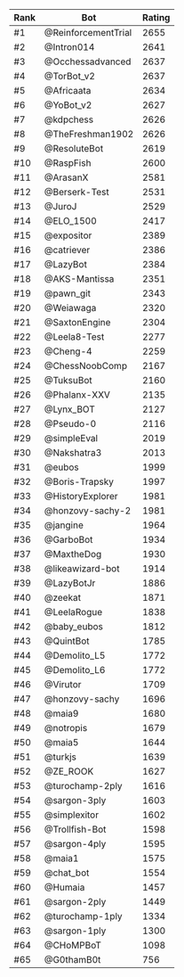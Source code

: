 Rank|Bot|Rating
---|---|---
#1|@ReinforcementTrial|2655
#2|@Intron014|2641
#3|@Occhessadvanced|2637
#4|@TorBot_v2|2637
#5|@Africaata|2634
#6|@YoBot_v2|2627
#7|@kdpchess|2626
#8|@TheFreshman1902|2626
#9|@ResoluteBot|2619
#10|@RaspFish|2600
#11|@ArasanX|2581
#12|@Berserk-Test|2531
#13|@JuroJ|2529
#14|@ELO_1500|2417
#15|@expositor|2389
#16|@catriever|2386
#17|@LazyBot|2384
#18|@AKS-Mantissa|2351
#19|@pawn_git|2343
#20|@Weiawaga|2320
#21|@SaxtonEngine|2304
#22|@Leela8-Test|2277
#23|@Cheng-4|2259
#24|@ChessNoobComp|2167
#25|@TuksuBot|2160
#26|@Phalanx-XXV|2135
#27|@Lynx_BOT|2127
#28|@Pseudo-0|2116
#29|@simpleEval|2019
#30|@Nakshatra3|2013
#31|@eubos|1999
#32|@Boris-Trapsky|1997
#33|@HistoryExplorer|1981
#34|@honzovy-sachy-2|1981
#35|@jangine|1964
#36|@GarboBot|1934
#37|@MaxtheDog|1930
#38|@likeawizard-bot|1914
#39|@LazyBotJr|1886
#40|@zeekat|1871
#41|@LeelaRogue|1838
#42|@baby_eubos|1812
#43|@QuintBot|1785
#44|@Demolito_L5|1772
#45|@Demolito_L6|1772
#46|@Virutor|1709
#47|@honzovy-sachy|1696
#48|@maia9|1680
#49|@notropis|1679
#50|@maia5|1644
#51|@turkjs|1639
#52|@ZE_ROOK|1627
#53|@turochamp-2ply|1616
#54|@sargon-3ply|1603
#55|@simplexitor|1602
#56|@Trollfish-Bot|1598
#57|@sargon-4ply|1595
#58|@maia1|1575
#59|@chat_bot|1554
#60|@Humaia|1457
#61|@sargon-2ply|1449
#62|@turochamp-1ply|1334
#63|@sargon-1ply|1300
#64|@CHoMPBoT|1098
#65|@G0thamB0t|756
